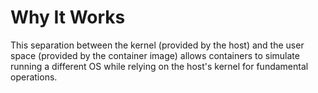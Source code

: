 # Why It Works

This separation between the kernel (provided by the host) and the user space (provided by the container image) allows containers to simulate running a different OS while relying on the host's kernel for fundamental operations.
